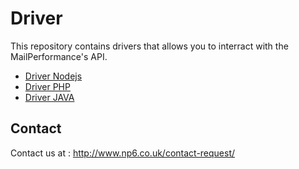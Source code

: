 Driver
==

This repository contains drivers that allows you to interract with the MailPerformance's API.

- [Driver Nodejs](./nodejs/README.md)
- [Driver PHP](./php/README.md)
- [Driver JAVA](./java/README.md)

Contact
--

Contact us at : http://www.np6.co.uk/contact-request/
